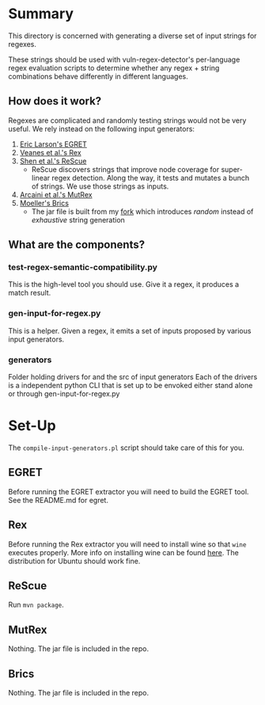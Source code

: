 # Summary

This directory is concerned with generating a diverse set of input strings for regexes.

These strings should be used with vuln-regex-detector's per-language regex evaluation scripts
to determine whether any regex + string combinations behave differently in different languages.

## How does it work?

Regexes are complicated and randomly testing strings would not be very useful.
We rely instead on the following input generators:
1. [Eric Larson's EGRET](http://fac-staff.seattleu.edu/elarson/web/regex.htm)
2. [Veanes et al.'s Rex](https://www.microsoft.com/en-us/research/publication/rex-symbolic-regular-expression-explorer/)
3. [Shen et al.'s ReScue](http://cs.nju.edu.cn/changxu/1_publications/ASE18.pdf)
    - ReScue discovers strings that improve node coverage for super-linear regex detection.
		  Along the way, it tests and mutates a bunch of strings.
			We use those strings as inputs.
4. [Arcaini et al.'s MutRex](https://cs.unibg.it/gargantini/research/papers/mutrexSIstvr2017.pdf)
5. [Moeller's Brics](http://www.brics.dk/automaton/)
    - The jar file is built from my [fork](https://github.com/davisjam/dk.brics.automaton/tree/RandomStringGenerator)
		  which introduces *random* instead of *exhaustive* string generation

## What are the components?

### test-regex-semantic-compatibility.py

This is the high-level tool you should use.
Give it a regex, it produces a match result.

### gen-input-for-regex.py

This is a helper.
Given a regex, it emits a set of inputs proposed by various input generators.

### generators

Folder holding drivers for and the src of input generators 
Each of the drivers is a independent python CLI that is set up to be envoked
either stand alone or through gen-input-for-regex.py

# Set-Up

The `compile-input-generators.pl` script should take care of this for you.

## EGRET

Before running the EGRET extractor you will need to build the EGRET tool.
See the README.md for egret.

## Rex

Before running the Rex extractor you will need to install wine so that `wine` executes properly.
More info on installing wine can be found [here](https://wiki.winehq.org/Wine_Installation_and_Configuration).
The distribution for Ubuntu should work fine.

## ReScue

Run `mvn package`.

## MutRex

Nothing. The jar file is included in the repo.

## Brics

Nothing. The jar file is included in the repo.
